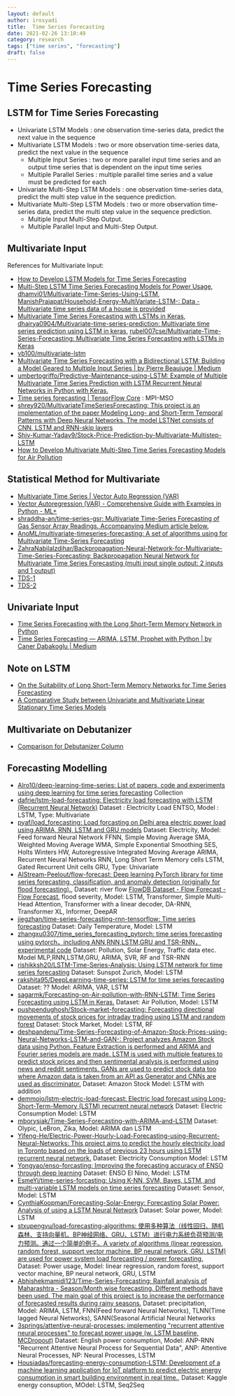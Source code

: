 ```yaml
---
layout: default
author: irosyadi
title:  Time Series Forecasting
date: 2021-02-26 13:10:49
category: research
tags: ["time series", "forecasting"]
draft: false
---
```


# Time Series Forecasting

## LSTM for Time Series Forecasting
- Univariate LSTM Models : one observation time-series data, predict the next value in the sequence
- Multivariate LSTM Models : two or more observation time-series data, predict the next value in the sequence
    - Multiple Input Series : two or more parallel input time series and an output time series that is dependent on the input time series
    - Multiple Parallel Series : multiple parallel time series and a value must be predicted for each
- Univariate Multi-Step LSTM Models : one observation time-series data, predict the multi step value in the sequence prediction.
- Multivariate Multi-Step LSTM Models :  two or more observation time-series data, predict the multi step value in the sequence prediction.
    - Multiple Input Multi-Step Output.
    - Multiple Parallel Input and Multi-Step Output.

## Multivariate Input
References for Multivariate Input: 

- [How to Develop LSTM Models for Time Series Forecasting](https://machinelearningmastery.com/how-to-develop-lstm-models-for-time-series-forecasting/)
- [Multi-Step LSTM Time Series Forecasting Models for Power Usage](https://machinelearningmastery.com/how-to-develop-lstm-models-for-multi-step-time-series-forecasting-of-household-power-consumption/), [dhamvi01/Multivariate-Time-Series-Using-LSTM](https://github.com/dhamvi01/Multivariate-Time-Series-Using-LSTM), [ManishPrajapat/Household-Energy-MultiVariate-LSTM-: Data - Multivariate time series data of a house is provided](https://github.com/ManishPrajapat/Household-Energy-MultiVariate-LSTM-)
- [Multivariate Time Series Forecasting with LSTMs in Keras](https://machinelearningmastery.com/multivariate-time-series-forecasting-lstms-keras/), [dhairya0904/Multivariate-time-series-prediction: Multivariate time series prediction using LSTM in keras](https://github.com/dhairya0904/Multivariate-time-series-prediction), [rubel007cse/Multivariate-Time-Series-Forecasting: Multivariate Time Series Forecasting with LSTMs in Keras](https://github.com/rubel007cse/Multivariate-Time-Series-Forecasting)
- [vb100/multivariate-lstm](https://github.com/vb100/multivariate-lstm)
- [Multivariate Time Series Forecasting with a Bidirectional LSTM: Building a Model Geared to Multiple Input Series | by Pierre Beaujuge | Medium](https://medium.com/@pierre.beaujuge/multivariate-time-series-forecasting-with-a-bidirectional-lstm-building-a-model-geared-to-4f020a160636)
- [umbertogriffo/Predictive-Maintenance-using-LSTM: Example of Multiple Multivariate Time Series Prediction with LSTM Recurrent Neural Networks in Python with Keras.](https://github.com/umbertogriffo/Predictive-Maintenance-using-LSTM)
- [Time series forecasting  |  TensorFlow Core](https://www.tensorflow.org/tutorials/structured_data/time_series) : MPI-MSO
- [shrey920/MultivariateTimeSeriesForecasting: This project is an implementation of the paper Modeling Long- and Short-Term Temporal Patterns with Deep Neural Networks. The model LSTNet consists of CNN, LSTM and RNN-skip layers](https://github.com/shrey920/MultivariateTimeSeriesForecasting)
- [Shiv-Kumar-Yadav9/Stock-Price-Prediction-by-Multivariate-Multistep-LSTM](https://github.com/Shiv-Kumar-Yadav9/Stock-Price-Prediction-by-Multivariate-Multistep-LSTM)
- [How to Develop Multivariate Multi-Step Time Series Forecasting Models for Air Pollution](https://machinelearningmastery.com/how-to-develop-machine-learning-models-for-multivariate-multi-step-air-pollution-time-series-forecasting/)

## Statistical Method for Multivariate
- [Multivariate Time Series | Vector Auto Regression (VAR)](https://www.analyticsvidhya.com/blog/2018/09/multivariate-time-series-guide-forecasting-modeling-python-codes/)
- [Vector Autoregression (VAR) - Comprehensive Guide with Examples in Python - ML+](https://www.machinelearningplus.com/time-series/vector-autoregression-examples-python/)
- [shraddha-an/time-series-gsr: Multivariate Time-Series Forecasting of Gas Sensor Array Readings. Accompanying Medium article below.](https://github.com/shraddha-an/time-series-gsr)
- [AnoML/multivariate-timeseries-forecasting: A set of algorithms using for Multivariate Time-Series Forecasting](https://github.com/AnoML/multivariate-timeseries-forecasting)
- [ZahraNabilaIzdihar/Backpropagation-Neural-Network-for-Multivariate-Time-Series-Forecasting: Backpropagation Neural Network for Multivariate Time Series Forecasting (multi input single output: 2 inputs and 1 output)](https://github.com/ZahraNabilaIzdihar/Backpropagation-Neural-Network-for-Multivariate-Time-Series-Forecasting)
- [TDS-1](https://towardsdatascience.com/vector-autoregressive-for-forecasting-time-series-a60e6f168c70)
- [TDS-2](https://towardsdatascience.com/multivariate-time-series-forecasting-456ace675971)


## Univariate Input
- [Time Series Forecasting with the Long Short-Term Memory Network in Python](https://machinelearningmastery.com/time-series-forecasting-long-short-term-memory-network-python/)
- [Time Series Forecasting — ARIMA, LSTM, Prophet with Python | by Caner Dabakoglu | Medium](https://medium.com/@cdabakoglu/time-series-forecasting-arima-lstm-prophet-with-python-e73a750a9887)


## Note on LSTM
- [On the Suitability of Long Short-Term Memory Networks for Time Series Forecasting](https://machinelearningmastery.com/suitability-long-short-term-memory-networks-time-series-forecasting/)
- [A Comparative Study between Univariate and Multivariate Linear Stationary Time Series Models](http://article.sapub.org/10.5923.j.ajms.20160605.02.html)

## Multivariate on Debutanizer
- [Comparison for Debutanizer Column](http://www.vincentgaspersz.com/wp-content/uploads/2018/07/K%20Siddharth%20A%20Pathak%20AK%20Pani%20-%20Real-time%20quality%20monitoring%20in%20debutanizer%20column%20with%20regression%20tree%20and%20ANFIS.pdf)

## Forecasting Modelling
- [Alro10/deep-learning-time-series: List of papers, code and experiments using deep learning for time series forecasting](https://github.com/Alro10/deep-learning-time-series) Collection
- [dafrie/lstm-load-forecasting: Electricity load forecasting with LSTM (Recurrent Neural Network)](https://github.com/dafrie/lstm-load-forecasting)  Dataset : Electricity Load ENTSO, Model : LSTM, Type: Multivariate
- [pyaf/load_forecasting: Load forcasting on Delhi area electric power load using ARIMA, RNN, LSTM and GRU models](https://github.com/pyaf/load_forecasting) Dataset: Electricity, Model: Feed forward Neural Network FFNN, Simple Moving Average SMA, Weighted Moving Average WMA, 
Simple Exponential Smoothing SES, Holts Winters HW, Autoregressive Integrated Moving Average ARIMA, Recurrent Neural Networks RNN, Long Short Term Memory cells LSTM, Gated Recurrent Unit cells GRU, Type: Univariate
- [AIStream-Peelout/flow-forecast: Deep learning PyTorch library for time series forecasting, classification, and anomaly detection (originally for flood forecasting).](https://github.com/AIStream-Peelout/flow-forecast), Dataset: river flow [FlowDB Dataset - Flow Forecast - Flow Forecast](https://flow-forecast.atlassian.net/wiki/spaces/FF/pages/33456135/FlowDB+Dataset), flood severity, Model: LSTM, Transformer, Simple Multi-Head Attention, Transformer with a linear decoder, DA-RNN, Transformer XL, Informer, DeepAR
- [jiegzhan/time-series-forecasting-rnn-tensorflow: Time series forecasting](https://github.com/jiegzhan/time-series-forecasting-rnn-tensorflow) Dataset: Daily Temperature, Model: LSTM
- [zhangxu0307/time_series_forecasting_pytorch: time series forecasting using pytorch，including ANN,RNN,LSTM,GRU and TSR-RNN，experimental code](https://github.com/zhangxu0307/time_series_forecasting_pytorch) Dataset: Pollution, Solar Energy, Traffic data etec.
 Model MLP,RNN,LSTM,GRU, ARIMA, SVR, RF and TSR-RNN
 - [rishikksh20/LSTM-Time-Series-Analysis: Using LSTM network for time series forecasting](https://github.com/rishikksh20/LSTM-Time-Series-Analysis) Dataset: Sunspot Zurich, Model: LSTM
 - [rakshita95/DeepLearning-time-series: LSTM for time series forecasting](https://github.com/rakshita95/DeepLearning-time-series) Dataset: ?? Model: ARIMA, VAR, LSTM
 - [sagarmk/Forecasting-on-Air-pollution-with-RNN-LSTM: Time Series Forecasting using LSTM in Keras.](https://github.com/sagarmk/Forecasting-on-Air-pollution-with-RNN-LSTM) Dataset: Air Pollution, Model: LSTM
 - [pushpendughosh/Stock-market-forecasting: Forecasting directional movements of stock prices for intraday trading using LSTM and random forest](https://github.com/pushpendughosh/Stock-market-forecasting) Dataset: Stock Market, Model: LSTM, RF
 - [deshpandenu/Time-Series-Forecasting-of-Amazon-Stock-Prices-using-Neural-Networks-LSTM-and-GAN-: Project analyzes Amazon Stock data using Python. Feature Extraction is performed and ARIMA and Fourier series models are made. LSTM is used with multiple features to predict stock prices and then sentimental analysis is performed using news and reddit sentiments. GANs are used to predict stock data too where Amazon data is taken from an API as Generator and CNNs are used as discriminator.](https://github.com/deshpandenu/Time-Series-Forecasting-of-Amazon-Stock-Prices-using-Neural-Networks-LSTM-and-GAN-) Dataset: Amazon Stock Model: LSTM with addition
 - [demmojo/lstm-electric-load-forecast: Electric load forecast using Long-Short-Term-Memory (LSTM) recurrent neural network](https://github.com/demmojo/lstm-electric-load-forecast) Dataset: Electric Consumption Model: LSTM
 - [mborysiak/Time-Series-Forecasting-with-ARIMA-and-LSTM](https://github.com/mborysiak/Time-Series-Forecasting-with-ARIMA-and-LSTM) Dataset: Olypic, LeBron, Zika, Model: ARIMA dan LSTM
 - [Yifeng-He/Electric-Power-Hourly-Load-Forecasting-using-Recurrent-Neural-Networks: This project aims to predict the hourly electricity load in Toronto based on the loads of previous 23 hours using LSTM recurrent neural network.](https://github.com/Yifeng-He/Electric-Power-Hourly-Load-Forecasting-using-Recurrent-Neural-Networks)  Dataset: Electricity Consumption Model: LSTM
 - [Yongyao/enso-forcasting: Improving the forecasting accuracy of ENSO through deep learning](https://github.com/Yongyao/enso-forcasting) Dataset: ENSO El Nino, Model: LSTM
 - [EsmeYi/time-series-forcasting: Using K-NN, SVM, Bayes, LSTM, and multi-variable LSTM models on time series forecasting](https://github.com/EsmeYi/time-series-forcasting) Dataset: Sensor, Model: LSTM
 - [CynthiaKoopman/Forecasting-Solar-Energy: Forecasting Solar Power: Analysis of using a LSTM Neural Network](https://github.com/CynthiaKoopman/Forecasting-Solar-Energy) Dataset: Solar power, Model: LSTM
 - [stxupengyu/load-forecasting-algorithms: 使用多种算法（线性回归、随机森林、支持向量机、BP神经网络、GRU、LSTM）进行电力系统负荷预测/电力预测。通过一个简单的例子。A variety of algorithms (linear regression, random forest, support vector machine, BP neural network, GRU, LSTM) are used for power system load forecasting / power forecasting.](https://github.com/stxupengyu/load-forecasting-algorithms) Dataset: Power usage, Model: linear regression, random forest, support vector machine, BP neural network, GRU, LSTM
 - [Abhishekmamidi123/Time-Series-Forecasting: Rainfall analysis of Maharashtra - Season/Month wise forecasting. Different methods have been used. The main goal of this project is to increase the performance of forecasted results during rainy seasons.](https://github.com/Abhishekmamidi123/Time-Series-Forecasting) Dataset: precipitation, Model: ARIMA, LSTM, FNN(Feed forward Neural Networks), TLNN(Time lagged Neural Networks), SANN(Seasonal Artificial Neural Networks
 - [3springs/attentive-neural-processes: implementing "recurrent attentive neural processes" to forecast power usage (w. LSTM baseline, MCDropout)](https://github.com/3springs/attentive-neural-processes) Dataset: English power consumption, Model: ANP-RNN "Recurrent Attentive Neural Process for Sequential Data", ANP: Attentive Neural Processes, NP: Neural Processes, LSTM
 - [Housiadas/forecasting-energy-consumption-LSTM: Development of a machine learning application for IoT platform to predict electric energy consumption in smart building environment in real time.](https://github.com/Housiadas/forecasting-energy-consumption-LSTM), Dataset: Kaggle energy consuption, MOdel: LSTM, Seq2Seq
